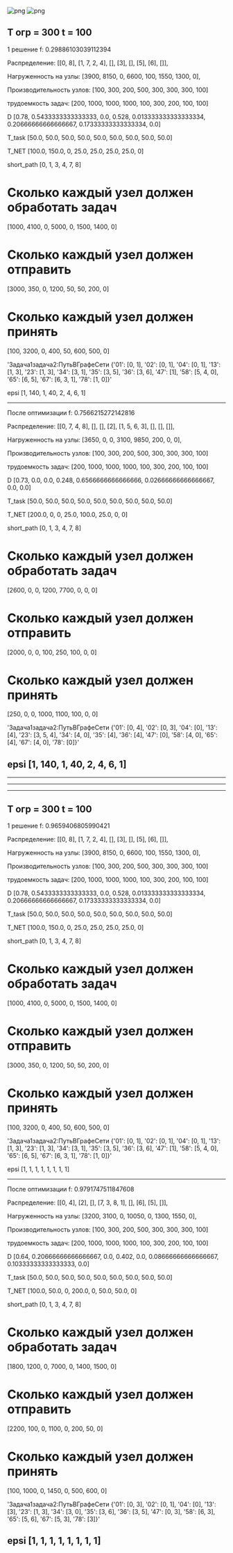 ![png](1.png)
![png](2.jpg)


T огр =  300
t =  100
---------------------------
1  решение
f: 0.29886103039112394
 
Распределение: [[0, 8], [1, 7, 2, 4], [], [3], [], [5], [6], []], 

Нагруженность на узлы: [3900, 8150, 0, 6600, 100, 1550, 1300, 0], 

Производительность узлов: [100, 300, 200, 500, 300, 300, 300, 100]

трудоемкость задач: [200, 1000, 1000, 1000, 100, 300, 200, 100, 100]

D [0.78, 0.5433333333333333, 0.0, 0.528, 0.013333333333333334, 0.20666666666666667, 0.17333333333333334, 0.0]

T_task [50.0, 50.0, 50.0, 50.0, 50.0, 50.0, 50.0, 50.0, 50.0]

T_NET [100.0, 150.0, 0, 25.0, 25.0, 25.0, 25.0, 0] 

short_path [0, 1, 3, 4, 7, 8]

# Сколько каждый узел должен обработать задач 

[1000, 4100, 0, 5000, 0, 1500, 1400, 0]

# Сколько каждый узел должен отправить

[3000, 350, 0, 1200, 50, 50, 200, 0] 

# Сколько каждый узел должен принять 

[100, 3200, 0, 400, 50, 600, 500, 0]

'Задача1задача2:ПутьВГрафеСети {'01': [0, 1], '02': [0, 1], '04': [0, 1], '13': [1, 3], '23': [1, 3], '34': [3, 1], '35': [3, 5], '36': [3, 6], '47': [1], '58': [5, 4, 0], '65': [6, 5], '67': [6, 3, 1], '78': [1, 0]}' 

epsi [1, 140, 1, 40, 2, 4, 6, 1]
 
---------------------------
После оптимизации
f: 0.7566215272142816
 
Распределение: [[0, 7, 4, 8], [], [], [2], [1, 5, 6, 3], [], [], []], 

Нагруженность на узлы: [3650, 0, 0, 3100, 9850, 200, 0, 0], 

Производительность узлов: [100, 300, 200, 500, 300, 300, 300, 100]

трудоемкость задач: [200, 1000, 1000, 1000, 100, 300, 200, 100, 100]

D [0.73, 0.0, 0.0, 0.248, 0.6566666666666666, 0.02666666666666667, 0.0, 0.0]

T_task [50.0, 50.0, 50.0, 50.0, 50.0, 50.0, 50.0, 50.0, 50.0]

T_NET [200.0, 0, 0, 25.0, 100.0, 25.0, 0, 0] 

short_path [0, 1, 3, 4, 7, 8]

# Сколько каждый узел должен обработать задач 

[2600, 0, 0, 1200, 7700, 0, 0, 0]

# Сколько каждый узел должен отправить

[2000, 0, 0, 100, 250, 100, 0, 0] 

# Сколько каждый узел должен принять 

[250, 0, 0, 1000, 1100, 100, 0, 0]

'Задача1задача2:ПутьВГрафеСети {'01': [0, 4], '02': [0, 3], '04': [0], '13': [4], '23': [3, 5, 4], '34': [4, 0], '35': [4], '36': [4], '47': [0], '58': [4, 0], '65': [4], '67': [4, 0], '78': [0]}' 

epsi [1, 140, 1, 40, 2, 4, 6, 1]
---------------------------
---------------------------
---------------------------
---------------------------

T огр =  300
t =  100
---------------------------
1  решение
f: 0.9659406805990421
 
Распределение: [[0, 8], [1, 7, 2, 4], [], [3], [], [5], [6], []], 

Нагруженность на узлы: [3900, 8150, 0, 6600, 100, 1550, 1300, 0], 

Производительность узлов: [100, 300, 200, 500, 300, 300, 300, 100]

трудоемкость задач: [200, 1000, 1000, 1000, 100, 300, 200, 100, 100]

D [0.78, 0.5433333333333333, 0.0, 0.528, 0.013333333333333334, 0.20666666666666667, 0.17333333333333334, 0.0]

T_task [50.0, 50.0, 50.0, 50.0, 50.0, 50.0, 50.0, 50.0, 50.0]

T_NET [100.0, 150.0, 0, 25.0, 25.0, 25.0, 25.0, 0] 

short_path [0, 1, 3, 4, 7, 8]

# Сколько каждый узел должен обработать задач 

[1000, 4100, 0, 5000, 0, 1500, 1400, 0]

# Сколько каждый узел должен отправить

[3000, 350, 0, 1200, 50, 50, 200, 0] 

# Сколько каждый узел должен принять 

[100, 3200, 0, 400, 50, 600, 500, 0]

'Задача1задача2:ПутьВГрафеСети {'01': [0, 1], '02': [0, 1], '04': [0, 1], '13': [1, 3], '23': [1, 3], '34': [3, 1], '35': [3, 5], '36': [3, 6], '47': [1], '58': [5, 4, 0], '65': [6, 5], '67': [6, 3, 1], '78': [1, 0]}' 

epsi [1, 1, 1, 1, 1, 1, 1, 1]


 
---------------------------
После оптимизации
f: 0.9791747511847608
 
Распределение: [[0, 4], [2], [], [7, 3, 8, 1], [], [6], [5], []], 

Нагруженность на узлы: [3200, 3100, 0, 10050, 0, 1300, 1550, 0], 

Производительность узлов: [100, 300, 200, 500, 300, 300, 300, 100]

трудоемкость задач: [200, 1000, 1000, 1000, 100, 300, 200, 100, 100]

D [0.64, 0.20666666666666667, 0.0, 0.402, 0.0, 0.08666666666666667, 0.10333333333333333, 0.0]

T_task [50.0, 50.0, 50.0, 50.0, 50.0, 50.0, 50.0, 50.0, 50.0]

T_NET [100.0, 50.0, 0, 200.0, 0, 50.0, 50.0, 0] 

short_path [0, 1, 3, 4, 7, 8]

# Сколько каждый узел должен обработать задач 

[1800, 1200, 0, 7000, 0, 1400, 1500, 0]

# Сколько каждый узел должен отправить

[2200, 100, 0, 1100, 0, 200, 50, 0] 

# Сколько каждый узел должен принять 

[100, 1000, 0, 1450, 0, 500, 600, 0]

'Задача1задача2:ПутьВГрафеСети {'01': [0, 3], '02': [0, 1], '04': [0], '13': [3], '23': [1, 3], '34': [3, 0], '35': [3, 6], '36': [3, 5], '47': [0, 3], '58': [6, 3], '65': [5, 6], '67': [5, 3], '78': [3]}' 

epsi [1, 1, 1, 1, 1, 1, 1, 1]
---------------------------